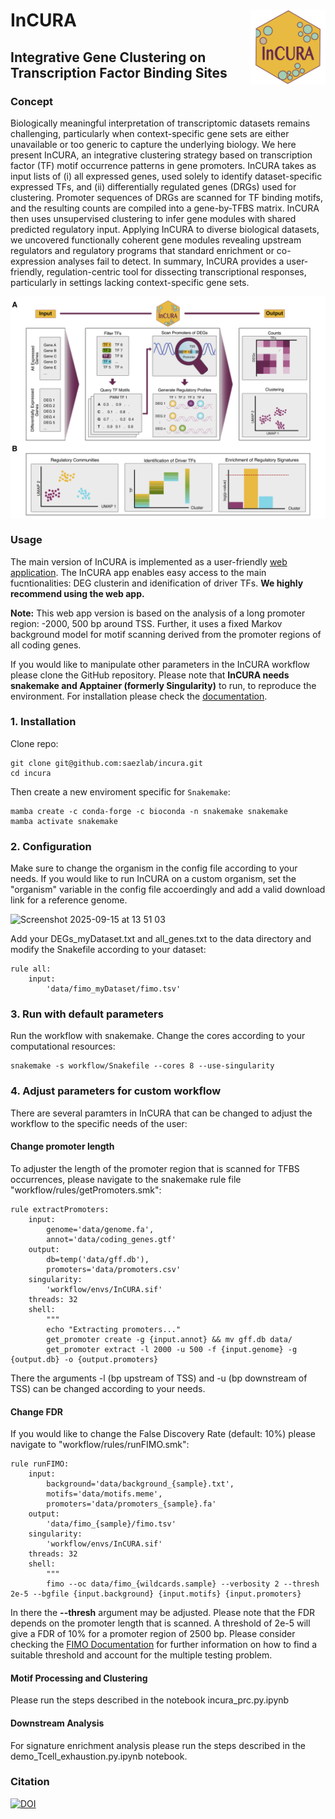 # InCURA <img src="data/Logo_incura.jpg" align="right" width="120" />
## Integrative Gene Clustering on Transcription Factor Binding Sites 

### Concept
Biologically meaningful interpretation of transcriptomic datasets remains challenging, particularly when context-specific gene sets are either unavailable or too generic to capture the underlying biology. We here present InCURA, an integrative clustering strategy based on transcription factor (TF) motif occurrence patterns in gene promoters. InCURA takes as input lists of (i) all expressed genes, used solely to identify dataset-specific expressed TFs, and (ii) differentially regulated genes (DRGs) used for clustering. Promoter sequences of DRGs are scanned for TF binding motifs, and the resulting counts are compiled into a gene-by-TFBS matrix. InCURA then uses unsupervised clustering to infer gene modules with shared predicted regulatory input. Applying InCURA to diverse biological datasets, we uncovered functionally coherent gene modules revealing upstream regulators and regulatory programs that standard enrichment or co-expression analyses fail to detect. In summary, InCURA provides a user-friendly, regulation-centric tool for dissecting transcriptional responses, particularly in settings lacking context-specific gene sets.

<img src="data/Fig1_incura_final_v1.jpg" align="middle" width="760" />

### Usage
The main version of InCURA is implemented as a user-friendly [web application](https://incura.streamlit.app/). The InCURA app enables easy access to the main fucntionalities: DEG clusterin and idenification of driver TFs. **We highly recommend using the web app.**

**Note:** 
This web app version is based on the analysis of a long promoter region: -2000, 500 bp around TSS. Further, it uses a fixed Markov background model for motif scanning derived from the promoter regions of all coding genes. 




If you would like to manipulate other parameters in the InCURA workflow please clone the GitHub repository. Please note that **InCURA needs snakemake and Apptainer (formerly Singularity)** to run, to reproduce the environment. For installation please check the [documentation](https://apptainer.org/documentation/).

### 1. Installation
Clone repo:
```
git clone git@github.com:saezlab/incura.git
cd incura
```

Then create a new enviroment specific for `Snakemake`:
```
mamba create -c conda-forge -c bioconda -n snakemake snakemake
mamba activate snakemake
```

### 2. Configuration
Make sure to change the organism in the config file according to your needs. If you would like to run InCURA on a custom organism, set the "organism" variable in the config file accoerdingly and add a valid download link for a reference genome. 

<img width="953" height="368" alt="Screenshot 2025-09-15 at 13 51 03" src="https://github.com/user-attachments/assets/1c67afe3-1f57-47c8-8d11-b69ed013132f" />


Add your DEGs_myDataset.txt and all_genes.txt to the data directory and modify the Snakefile according to your dataset: 

```
rule all:
    input: 
        'data/fimo_myDataset/fimo.tsv'
```

### 3. Run with default parameters
Run the workflow with snakemake. Change the cores according to your computational resources: 

```
snakemake -s workflow/Snakefile --cores 8 --use-singularity
```

### 4. Adjust parameters for custom workflow
There are several paramters in InCURA that can be changed to adjust the workflow to the specific needs of the user: 

#### Change promoter length 
To adjuster the length of the promoter region that is scanned for TFBS occurrences, please navigate to the snakemake rule file "workflow/rules/getPromoters.smk":
```
rule extractPromoters:
    input:
        genome='data/genome.fa',
        annot='data/coding_genes.gtf'
    output:
        db=temp('data/gff.db'),
        promoters='data/promoters.csv'
    singularity:
        'workflow/envs/InCURA.sif'
    threads: 32
    shell:
        """
        echo "Extracting promoters..."
        get_promoter create -g {input.annot} && mv gff.db data/
        get_promoter extract -l 2000 -u 500 -f {input.genome} -g {output.db} -o {output.promoters}
```
There the arguments -l (bp upstream of TSS) and -u (bp downstream of TSS) can be changed according to your needs.

#### Change FDR 
If you would like to change the False Discovery Rate (default: 10%) please navigate to "workflow/rules/runFIMO.smk": 
```
rule runFIMO:
    input:
        background='data/background_{sample}.txt',
        motifs='data/motifs.meme',
        promoters='data/promoters_{sample}.fa'
    output:
        'data/fimo_{sample}/fimo.tsv'
    singularity:
        'workflow/envs/InCURA.sif'
    threads: 32
    shell:
        """
        fimo --oc data/fimo_{wildcards.sample} --verbosity 2 --thresh 2e-5 --bgfile {input.background} {input.motifs} {input.promoters}
```
In there the **--thresh** argument may be adjusted. Please note that the FDR depends on the promoter length that is scanned. A threshold of 2e-5 will give a FDR of 10% for a promoter region of 2500 bp. Please consider checking the [FIMO Documentation](https://gensoft.pasteur.fr/docs/meme/5.1.1/fimo-tutorial.html) for further information on how to find a suitable threshold and account for the multiple testing problem. 



#### Motif Processing and Clustering 
Please run the steps described in the notebook incura_prc.py.ipynb

#### Downstream Analysis
For signature enrichment analysis please run the steps described in the demo_Tcell_exhaustion.py.ipynb notebook. 

### Citation

[![DOI](https://zenodo.org/badge/DOI/10.5281/zenodo.15753472.svg)](https://doi.org/10.5281/zenodo.15753472)




